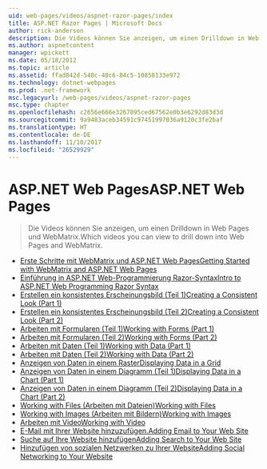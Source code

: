 ```yaml
---
uid: web-pages/videos/aspnet-razor-pages/index
title: ASP.NET Razor Pages | Microsoft Docs
author: rick-anderson
description: Die Videos können Sie anzeigen, um einen Drilldown in Web Pages und WebMatrix.
ms.author: aspnetcontent
manager: wpickett
ms.date: 05/18/2012
ms.topic: article
ms.assetid: ffad842d-548c-40c6-84c5-10858133e972
ms.technology: dotnet-webpages
ms.prod: .net-framework
msc.legacyurl: /web-pages/videos/aspnet-razor-pages
msc.type: chapter
ms.openlocfilehash: c2656e666e3267895ced67562e0b3e6292d83d3d
ms.sourcegitcommit: 9a9483aceb34591c97451997036a9120c3fe2baf
ms.translationtype: HT
ms.contentlocale: de-DE
ms.lasthandoff: 11/10/2017
ms.locfileid: "26529929"
---
```

<a name="aspnet-web-pages"></a><span data-ttu-id="2d4c0-103">ASP.NET Web Pages</span><span class="sxs-lookup"><span data-stu-id="2d4c0-103">ASP.NET Web Pages</span></span>
=================
> <span data-ttu-id="2d4c0-104">Die Videos können Sie anzeigen, um einen Drilldown in Web Pages und WebMatrix.</span><span class="sxs-lookup"><span data-stu-id="2d4c0-104">Which videos you can view to drill down into Web Pages and WebMatrix.</span></span>


- [<span data-ttu-id="2d4c0-105">Erste Schritte mit WebMatrix und ASP.NET Web Pages</span><span class="sxs-lookup"><span data-stu-id="2d4c0-105">Getting Started with WebMatrix and ASP.NET Web Pages</span></span>](getting-started-with-webmatrix-and-aspnet-web-pages.md)
- [<span data-ttu-id="2d4c0-106">Einführung in ASP.NET Web-Programmierung Razor-Syntax</span><span class="sxs-lookup"><span data-stu-id="2d4c0-106">Intro to ASP.NET Web Programming Razor Syntax</span></span>](introduction-to-aspnet-web-programming-using-the-razor-syntax.md)
- [<span data-ttu-id="2d4c0-107">Erstellen ein konsistentes Erscheinungsbild (Teil 1)</span><span class="sxs-lookup"><span data-stu-id="2d4c0-107">Creating a Consistent Look (Part 1)</span></span>](creating-a-consistent-look-part-1.md)
- [<span data-ttu-id="2d4c0-108">Erstellen ein konsistentes Erscheinungsbild (Teil 2)</span><span class="sxs-lookup"><span data-stu-id="2d4c0-108">Creating a Consistent Look (Part 2)</span></span>](creating-a-consistent-look-part-2.md)
- [<span data-ttu-id="2d4c0-109">Arbeiten mit Formularen (Teil 1)</span><span class="sxs-lookup"><span data-stu-id="2d4c0-109">Working with Forms (Part 1)</span></span>](working-with-forms-part-1.md)
- [<span data-ttu-id="2d4c0-110">Arbeiten mit Formularen (Teil 2)</span><span class="sxs-lookup"><span data-stu-id="2d4c0-110">Working with Forms (Part 2)</span></span>](working-with-forms-part-2.md)
- [<span data-ttu-id="2d4c0-111">Arbeiten mit Daten (Teil 1)</span><span class="sxs-lookup"><span data-stu-id="2d4c0-111">Working with Data (Part 1)</span></span>](working-with-data-part-1.md)
- [<span data-ttu-id="2d4c0-112">Arbeiten mit Daten (Teil 2)</span><span class="sxs-lookup"><span data-stu-id="2d4c0-112">Working with Data (Part 2)</span></span>](working-with-data-part-2.md)
- [<span data-ttu-id="2d4c0-113">Anzeigen von Daten in einem Raster</span><span class="sxs-lookup"><span data-stu-id="2d4c0-113">Displaying Data in a Grid</span></span>](displaying-data-in-a-grid.md)
- [<span data-ttu-id="2d4c0-114">Anzeigen von Daten in einem Diagramm (Teil 1)</span><span class="sxs-lookup"><span data-stu-id="2d4c0-114">Displaying Data in a Chart (Part 1)</span></span>](displaying-data-in-a-chart-part-1.md)
- [<span data-ttu-id="2d4c0-115">Anzeigen von Daten in einem Diagramm (Teil 2)</span><span class="sxs-lookup"><span data-stu-id="2d4c0-115">Displaying Data in a Chart (Part 2)</span></span>](displaying-data-in-a-chart-part-2.md)
- [<span data-ttu-id="2d4c0-116">Working with Files (Arbeiten mit Dateien)</span><span class="sxs-lookup"><span data-stu-id="2d4c0-116">Working with Files</span></span>](working-with-files.md)
- [<span data-ttu-id="2d4c0-117">Working with Images (Arbeiten mit Bildern)</span><span class="sxs-lookup"><span data-stu-id="2d4c0-117">Working with Images</span></span>](working-with-images.md)
- [<span data-ttu-id="2d4c0-118">Arbeiten mit Video</span><span class="sxs-lookup"><span data-stu-id="2d4c0-118">Working with Video</span></span>](working-with-video.md)
- [<span data-ttu-id="2d4c0-119">E-Mail mit Ihrer Website hinzuzufügen.</span><span class="sxs-lookup"><span data-stu-id="2d4c0-119">Adding Email to Your Web Site</span></span>](adding-email-to-your-web-site.md)
- [<span data-ttu-id="2d4c0-120">Suche auf Ihre Website hinzufügen</span><span class="sxs-lookup"><span data-stu-id="2d4c0-120">Adding Search to Your Web Site</span></span>](adding-search-to-your-web-site.md)
- [<span data-ttu-id="2d4c0-121">Hinzufügen von sozialen Netzwerken zu Ihrer Website</span><span class="sxs-lookup"><span data-stu-id="2d4c0-121">Adding Social Networking to Your Website</span></span>](adding-social-networking-to-your-website.md)
